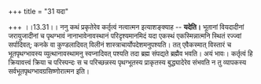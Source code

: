 +++
title = "31 यदा"

+++
।।13.31।। ननु कथं प्रकृतेरेव कर्तृत्वं नत्वात्मन इत्याशङ्क्याह --
**यदेति।** भूतानां वियदादीनां जरायुजादीनां च पृथग्भावं नानाभावेनावस्थानं
परिदृश्यमानमिदं यदा एकस्थं एकस्मिन्नात्मनि स्थितं रज्ज्वां सर्पादिवत्;
कनके वा कुण्डलादिवत् विलीनं शास्त्राचार्योपदेशमनुपश्यति। तत् एवैकस्मात्
विस्तारं च भूतपृथग्भावस्य व्युत्थानावस्थामनु स्वप्नादिवत् पश्यति तदा
ब्रह्म संपद्यते ब्रह्मैव भवति। अयं भावः। कर्तृत्वं हि क्रियावत्त्वं
क्रिया च परिस्पन्दः स च परिच्छन्नस्य पृथग्भूतस्य प्राकृतस्य
बुद्ध्यादेरेव संभवति न तु व्यापकस्य सर्वभूतपृथग्भावग्रसिष्णोरात्मन इति।
